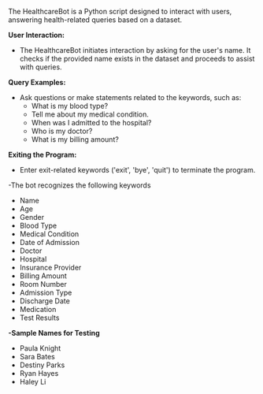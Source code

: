 The HealthcareBot is a Python script designed to interact with users, answering health-related queries based on a dataset. 

 **User Interaction:**
   - The HealthcareBot initiates interaction by asking for the user's name. It checks if the provided name exists in the dataset and proceeds to assist with queries.

  **Query Examples:**
   - Ask questions or make statements related to the keywords, such as:
     - What is my blood type?
     - Tell me about my medical condition.
     - When was I admitted to the hospital?
     - Who is my doctor?
     - What is my billing amount?

   **Exiting the Program:**
   - Enter exit-related keywords ('exit', 'bye', 'quit') to terminate the program.



-The bot recognizes the following keywords
   - Name
   - Age
   - Gender
   - Blood Type
   - Medical Condition
   - Date of Admission
   - Doctor
   - Hospital
   - Insurance Provider
   - Billing Amount
   - Room Number
   - Admission Type
   - Discharge Date
   - Medication
   - Test Results

**-Sample Names for Testing**
   - Paula Knight
   - Sara Bates
   - Destiny Parks
   - Ryan Hayes
   - Haley Li

